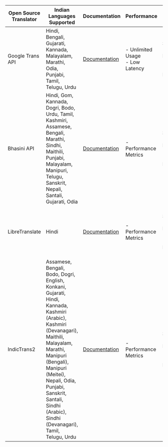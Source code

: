 | Open Source Translator | Indian Languages Supported | Documentation | Performance | Community & Support | Ease of Use & Integration |
|------------------------|----------------------------|---------------|-------------|--------------------|---------------------------|
| Google Trans API       | Hindi, Bengali, Gujarati, Kannada, Malayalam, Marathi, Odia, Punjabi, Tamil, Telugu, Urdu | [Documentation](https://py-googletrans.readthedocs.io/en/latest/) | - Unlimited Usage <br> - Low Latency | - Community Support ✓ <br> - Active Development ✓ <br> - Documentation ✓ | - Open Source ✓ <br> - Python Language Support ✓ |
| Bhasini API            | Hindi, Gom, Kannada, Dogri, Bodo, Urdu, Tamil, Kashmiri, Assamese, Bengali, Marathi, Sindhi, Maithili, Punjabi, Malayalam, Manipuri, Telugu, Sanskrit, Nepali, Santali, Gujarati, Odia | [Documentation](https://bhashini.gitbook.io/bhashini-apis) | - Performance Metrics | - Community Support ✓ <br> - Active Development ✓ <br> - Documentation ✓ | - Open Source ✓ <br> - <Programming Language> Language Support - ✓ |
| LibreTranslate         | Hindi | [Documentation](https://github.com/LibreTranslate/LibreTranslate?tab=readme-ov-file) | - Performance Metrics | - Community Support ✓ <br> - Active Development ✓ <br> - Documentation ✓ | - Open Source ✓ |
| IndicTrans2            | Assamese, Bengali, Bodo, Dogri, English, Konkani, Gujarati, Hindi, Kannada, Kashmiri (Arabic), Kashmiri (Devanagari), Maithili, Malayalam, Marathi, Manipuri (Bengali), Manipuri (Meitei), Nepali, Odia, Punjabi, Sanskrit, Santali, Sindhi (Arabic), Sindhi (Devanagari), Tamil, Telugu, Urdu | [Documentation](https://github.com/AI4Bharat/IndicTrans2) | - Performance Metrics | - Community Support ✓ <br> - Active Development ✓ <br> - Documentation ✓ | - Open Source ✓ |

